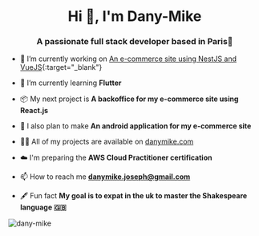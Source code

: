 <h1 align="center">Hi 👋, I'm Dany-Mike</h1>
<h3 align="center">A passionate full stack developer based in Paris🗼</h3>

- 🔭 I’m currently working on [An e-commerce site using NestJS and VueJS](https://62bac42685ab400008fefd10--legendary-salmiakki-4b2b0b.netlify.app/){:target="_blank"}

- 🌱 I’m currently learning **Flutter**

- 📦 My next project is **A backoffice for my e-commerce site using React.js**

- 📱 I also plan to make **An android application for my e-commerce site**

- 👨‍💻 All of my projects are available on <a href="http://danymike.com" target="_blank">danymike.com</a>

- ☁️ I'm preparing the **AWS Cloud Practitioner certification**

- 📫 How to reach me **danymike.joseph@gmail.com**

- 🖋️ Fun fact **My goal is to expat in the uk to master the Shakespeare language 🇬🇧**

<p><img align="center" src="https://github-readme-streak-stats.herokuapp.com/?user=dany-mike&" alt="dany-mike" /></p>

